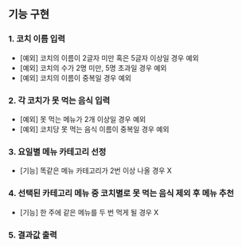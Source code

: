 ## 기능 구현
### 1. 코치 이름 입력
- [예외] 코치의 이름이 2글자 미만 혹은 5글자 이상일 경우 예외
- [예외] 코치의 수가 2명 미만, 5명 초과일 경우 예외
- [예외] 코치의 이름이 중복일 경우 예외
### 2. 각 코치가 못 먹는 음식 입력
- [예외] 못 먹는 메뉴가 2개 이상일 경우 예외
- [예외] 코치당 못 먹는 음식 이름이 중복일 경우 예외
### 3. 요일별 메뉴 카테고리 선정
- [기능] 똑같은 메뉴 카테고리가 2번 이상 나올 경우 X
### 4. 선택된 카테고리 메뉴 중 코치별로 못 먹는 음식 제외 후 메뉴 추천
- [기능] 한 주에 같은 메뉴를 두 번 먹게 될 경우 X
### 5. 결과값 출력